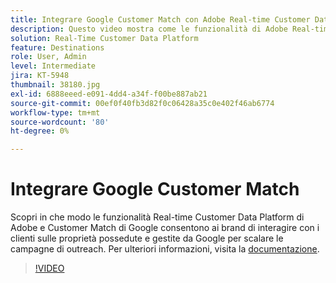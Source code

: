 ```yaml
---
title: Integrare Google Customer Match con Adobe Real-time Customer Data Platform
description: Questo video mostra come le funzionalità di Adobe Real-time Customer Data Platform e Customer Match di Google aiutino i brand a interagire con i clienti sulle proprietà possedute e gestite da Google per scalare le loro campagne di outreach.
solution: Real-Time Customer Data Platform
feature: Destinations
role: User, Admin
level: Intermediate
jira: KT-5948
thumbnail: 38180.jpg
exl-id: 6888eeed-e091-4dd4-a34f-f00be887ab21
source-git-commit: 00ef0f40fb3d82f0c06428a35c0e402f46ab6774
workflow-type: tm+mt
source-wordcount: '80'
ht-degree: 0%

---
```


# Integrare Google Customer Match

Scopri in che modo le funzionalità Real-time Customer Data Platform di Adobe e Customer Match di Google consentono ai brand di interagire con i clienti sulle proprietà possedute e gestite da Google per scalare le campagne di outreach. Per ulteriori informazioni, visita la [documentazione](https://experienceleague.adobe.com/docs/experience-platform/destinations/catalog/advertising/google-customer-match.html).

>[!VIDEO](https://video.tv.adobe.com/v/38180?learn=on)
